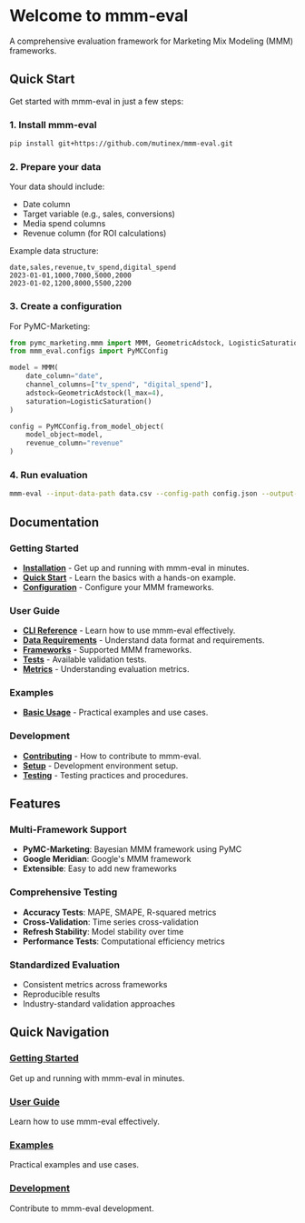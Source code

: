 # Welcome to mmm-eval

A comprehensive evaluation framework for Marketing Mix Modeling (MMM) frameworks.

## Quick Start

Get started with mmm-eval in just a few steps:

### 1. Install mmm-eval

```bash
pip install git+https://github.com/mutinex/mmm-eval.git
```

### 2. Prepare your data

Your data should include:
- Date column
- Target variable (e.g., sales, conversions)
- Media spend columns
- Revenue column (for ROI calculations)

Example data structure:
```csv
date,sales,revenue,tv_spend,digital_spend
2023-01-01,1000,7000,5000,2000
2023-01-02,1200,8000,5500,2200
```

### 3. Create a configuration

For PyMC-Marketing:
```python
from pymc_marketing.mmm import MMM, GeometricAdstock, LogisticSaturation
from mmm_eval.configs import PyMCConfig

model = MMM(
    date_column="date",
    channel_columns=["tv_spend", "digital_spend"],
    adstock=GeometricAdstock(l_max=4),
    saturation=LogisticSaturation()
)

config = PyMCConfig.from_model_object(
    model_object=model,
    revenue_column="revenue"
)
```

### 4. Run evaluation

```bash
mmm-eval --input-data-path data.csv --config-path config.json --output-path ./output --framework pymc-marketing
```

## Documentation

### Getting Started
- **[Installation](getting-started/installation.md)** - Get up and running with mmm-eval in minutes.
- **[Quick Start](getting-started/quick-start.md)** - Learn the basics with a hands-on example.
- **[Configuration](getting-started/configuration.md)** - Configure your MMM frameworks.

### User Guide
- **[CLI Reference](user-guide/cli.md)** - Learn how to use mmm-eval effectively.
- **[Data Requirements](user-guide/data.md)** - Understand data format and requirements.
- **[Frameworks](user-guide/frameworks.md)** - Supported MMM frameworks.
- **[Tests](user-guide/tests.md)** - Available validation tests.
- **[Metrics](user-guide/metrics.md)** - Understanding evaluation metrics.

### Examples
- **[Basic Usage](examples/basic-usage.md)** - Practical examples and use cases.

### Development
- **[Contributing](development/contributing.md)** - How to contribute to mmm-eval.
- **[Setup](development/setup.md)** - Development environment setup.
- **[Testing](development/testing.md)** - Testing practices and procedures.

## Features

### Multi-Framework Support
- **PyMC-Marketing**: Bayesian MMM framework using PyMC
- **Google Meridian**: Google's MMM framework
- **Extensible**: Easy to add new frameworks

### Comprehensive Testing
- **Accuracy Tests**: MAPE, SMAPE, R-squared metrics
- **Cross-Validation**: Time series cross-validation
- **Refresh Stability**: Model stability over time
- **Performance Tests**: Computational efficiency metrics

### Standardized Evaluation
- Consistent metrics across frameworks
- Reproducible results
- Industry-standard validation approaches

## Quick Navigation

### [Getting Started](getting-started/installation.md)
Get up and running with mmm-eval in minutes.

### [User Guide](user-guide/cli.md)
Learn how to use mmm-eval effectively.

### [Examples](examples/basic-usage.md)
Practical examples and use cases.

### [Development](development/contributing.md)
Contribute to mmm-eval development. 